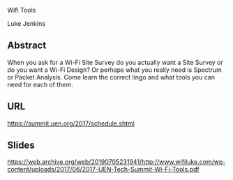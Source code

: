 Wifi Tools

Luke Jenkins

## Abstract

When you ask for a Wi-Fi Site Survey do you actually want a Site Survey or do you want a Wi-Fi Design? Or perhaps what you really need is Spectrum or Packet Analysis. Come learn the correct lingo and what tools you can need for each of them.

## URL 

https://summit.uen.org/2017/schedule.shtml

## Slides

https://web.archive.org/web/20190705231941/http://www.wifiluke.com/wp-content/uploads/2017/06/2017-UEN-Tech-Summit-Wi-Fi-Tools.pdf
